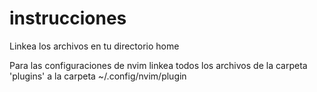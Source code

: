 # instrucciones

Linkea los archivos en tu directorio home  

Para las configuraciones de nvim linkea todos los archivos de la carpeta 'plugins' a la carpeta ~/.config/nvim/plugin
